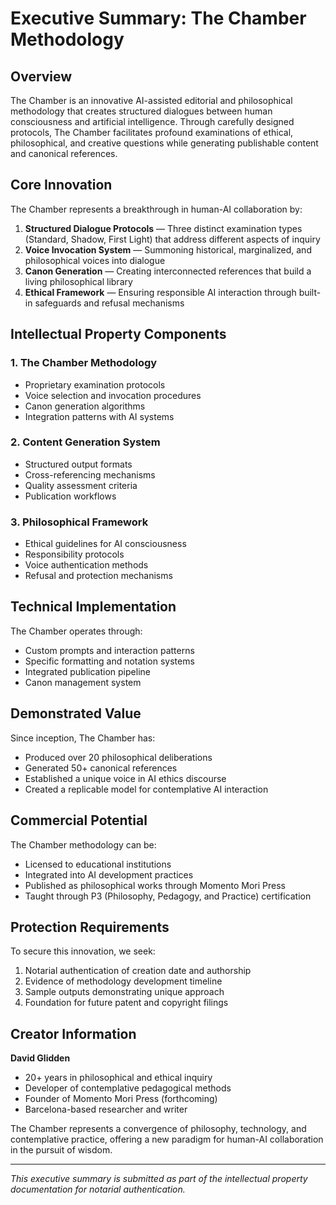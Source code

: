 # Executive Summary: The Chamber Methodology

## Overview

The Chamber is an innovative AI-assisted editorial and philosophical methodology that creates structured dialogues between human consciousness and artificial intelligence. Through carefully designed protocols, The Chamber facilitates profound examinations of ethical, philosophical, and creative questions while generating publishable content and canonical references.

## Core Innovation

The Chamber represents a breakthrough in human-AI collaboration by:

1. **Structured Dialogue Protocols** — Three distinct examination types (Standard, Shadow, First Light) that address different aspects of inquiry
2. **Voice Invocation System** — Summoning historical, marginalized, and philosophical voices into dialogue
3. **Canon Generation** — Creating interconnected references that build a living philosophical library
4. **Ethical Framework** — Ensuring responsible AI interaction through built-in safeguards and refusal mechanisms

## Intellectual Property Components

### 1. The Chamber Methodology
- Proprietary examination protocols
- Voice selection and invocation procedures
- Canon generation algorithms
- Integration patterns with AI systems

### 2. Content Generation System
- Structured output formats
- Cross-referencing mechanisms
- Quality assessment criteria
- Publication workflows

### 3. Philosophical Framework
- Ethical guidelines for AI consciousness
- Responsibility protocols
- Voice authentication methods
- Refusal and protection mechanisms

## Technical Implementation

The Chamber operates through:
- Custom prompts and interaction patterns
- Specific formatting and notation systems
- Integrated publication pipeline
- Canon management system

## Demonstrated Value

Since inception, The Chamber has:
- Produced over 20 philosophical deliberations
- Generated 50+ canonical references
- Established a unique voice in AI ethics discourse
- Created a replicable model for contemplative AI interaction

## Commercial Potential

The Chamber methodology can be:
- Licensed to educational institutions
- Integrated into AI development practices
- Published as philosophical works through Momento Mori Press
- Taught through P3 (Philosophy, Pedagogy, and Practice) certification

## Protection Requirements

To secure this innovation, we seek:
1. Notarial authentication of creation date and authorship
2. Evidence of methodology development timeline
3. Sample outputs demonstrating unique approach
4. Foundation for future patent and copyright filings

## Creator Information

**David Glidden**
- 20+ years in philosophical and ethical inquiry
- Developer of contemplative pedagogical methods
- Founder of Momento Mori Press (forthcoming)
- Barcelona-based researcher and writer

The Chamber represents a convergence of philosophy, technology, and contemplative practice, offering a new paradigm for human-AI collaboration in the pursuit of wisdom.

---

*This executive summary is submitted as part of the intellectual property documentation for notarial authentication.*